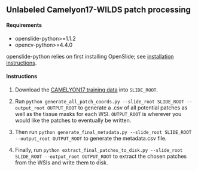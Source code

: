 ## Unlabeled Camelyon17-WILDS patch processing

#### Requirements

- openslide-python>=1.1.2
- opencv-python>=4.4.0

openslide-python relies on first installing OpenSlide; 
see [installation instructions](https://github.com/openslide/openslide-python).

#### Instructions

1. Download the [CAMELYON17 training data](https://drive.google.com/drive/folders/0BzsdkU4jWx9BSEI2X1VOLUpYZ3c?resourcekey=0-41XIPJNyEAo598wHxVAP9w) 
   into `SLIDE_ROOT`.

2. Run `python generate_all_patch_coords.py --slide_root SLIDE_ROOT --output_root OUTPUT_ROOT` to generate a .csv of all 
   potential patches as well as the tissue masks for each WSI. `OUTPUT_ROOT` is wherever you would like the 
   patches to eventually be written.

3. Then run `python generate_final_metadata.py --slide_root SLIDE_ROOT --output_root OUTPUT_ROOT` 
   to generate the metadata.csv file.
   
4. Finally, run `python extract_final_patches_to_disk.py --slide_root SLIDE_ROOT --output_root OUTPUT_ROOT` to 
   extract the chosen patches from the WSIs and write them to disk.